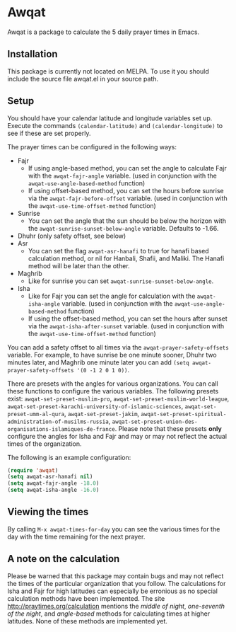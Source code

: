 # Awqat

Awqat is a package to calculate the 5 daily prayer times in Emacs.

## Installation

This package is currently not located on MELPA. To use it you should include the source file awqat.el in your source path.

## Setup

You should have your calendar latitude and longitude variables set up. Execute the commands `(calendar-latitude)` and `(calendar-longitude)` to see if these are set properly.

The prayer times can be configured in the following ways:
- Fajr
  - If using angle-based method, you can set the angle to calculate Fajr with the `awqat-fajr-angle` variable. (used in conjunction with the `awqat-use-angle-based-method` function)
  - If using offset-based method, you can set the hours before sunrise via the `awqat-fajr-before-offset` variable. (used in conjunction with the `awqat-use-time-offset-method` function)
- Sunrise
  - You can set the angle that the sun should be below the horizon with the `awqat-sunrise-sunset-below-angle` variable. Defaults to -1.66.
- Dhuhr (only safety offset, see below)
- Asr
  - You can set the flag `awqat-asr-hanafi` to true for hanafi based calculation method, or nil for Hanbali, Shafii, and Maliki. The Hanafi method will be later than the other.
- Maghrib
  - Like for sunrise you can set `awqat-sunrise-sunset-below-angle`.
- Isha
  - Like for Fajr you can set the angle for calculation with the `awqat-isha-angle` variable. (used in conjunction with the `awqat-use-angle-based-method` function)
  - If using the offset-based method, you can set the hours after sunset via the `awqat-isha-after-sunset` variable. (used in conjunction with the `awqat-use-time-offset-method` function)

You can add a safety offset to all times via the `awqat-prayer-safety-offsets` variable. For example, to have sunrise be one minute sooner, Dhuhr two minutes later, and Maghrib one minute later you can add `(setq awqat-prayer-safety-offsets '(0 -1 2 0 1 0))`.

There are presets with the angles for various organizations. You can call these functions to configure the various variables. The following presets exist: `awqat-set-preset-muslim-pro`, `awqat-set-preset-muslim-world-league`, `awqat-set-preset-karachi-university-of-islamic-sciences`, `awqat-set-preset-umm-al-qura`, `awqat-set-preset-jakim`, `awqat-set-preset-spiritual-administration-of-musilms-russia`, `awqat-set-preset-union-des-organisations-islamiques-de-france`. Please note that these presets **only** configure the angles for Isha and Fajr and may or may not reflect the actual times of the organization.

The following is an example configuration:
```lisp
(require 'awqat)
(setq awqat-asr-hanafi nil)
(setq awqat-fajr-angle -18.0)
(setq awqat-isha-angle -16.0)
```

## Viewing the times

By calling `M-x awqat-times-for-day` you can see the various times for the day with the time remaining for the next prayer.

## A note on the calculation

Please be warned that this package may contain bugs and may not reflect the times of the particular organization that you follow. The calculations for Isha and Fajr for high latitudes can especially be erronious as no special calculation methods have been implemented. The site http://praytimes.org/calculation mentions the *middle of night*, *one-seventh of the night*, and *angle-based* methods for calculating times at higher latitudes. None of these methods are implemented yet.

